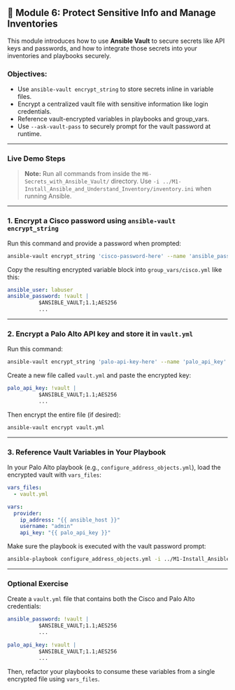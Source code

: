 ## 🔐 Module 6: Protect Sensitive Info and Manage Inventories

This module introduces how to use **Ansible Vault** to secure secrets like API keys and passwords, and how to integrate those secrets into your inventories and playbooks securely.

### Objectives:
- Use `ansible-vault encrypt_string` to store secrets inline in variable files.
- Encrypt a centralized vault file with sensitive information like login credentials.
- Reference vault-encrypted variables in playbooks and group_vars.
- Use `--ask-vault-pass` to securely prompt for the vault password at runtime.

---

### Live Demo Steps
> **Note:** Run all commands from inside the `M6-Secrets_with_Ansible_Vault/` directory. Use `-i ../M1-Install_Ansible_and_Understand_Inventory/inventory.ini` when running Ansible.

---

### 1. Encrypt a Cisco password using `ansible-vault encrypt_string`

Run this command and provide a password when prompted:

```bash
ansible-vault encrypt_string 'cisco-password-here' --name 'ansible_password'
```

Copy the resulting encrypted variable block into `group_vars/cisco.yml` like this:

```yaml
ansible_user: labuser
ansible_password: !vault |
          $ANSIBLE_VAULT;1.1;AES256
          ...
```

---

### 2. Encrypt a Palo Alto API key and store it in `vault.yml`

Run this command:

```bash
ansible-vault encrypt_string 'palo-api-key-here' --name 'palo_api_key'
```

Create a new file called `vault.yml` and paste the encrypted key:

```yaml
palo_api_key: !vault |
          $ANSIBLE_VAULT;1.1;AES256
          ...
```

Then encrypt the entire file (if desired):

```bash
ansible-vault encrypt vault.yml
```

---

### 3. Reference Vault Variables in Your Playbook

In your Palo Alto playbook (e.g., `configure_address_objects.yml`), load the encrypted vault with `vars_files`:

```yaml
vars_files:
  - vault.yml

vars:
  provider:
    ip_address: "{{ ansible_host }}"
    username: "admin"
    api_key: "{{ palo_api_key }}"
```

Make sure the playbook is executed with the vault password prompt:

```bash
ansible-playbook configure_address_objects.yml -i ../M1-Install_Ansible_and_Understand_Inventory/inventory.ini --ask-vault-pass
```

---

### Optional Exercise

Create a `vault.yml` file that contains both the Cisco and Palo Alto credentials:

```yaml
ansible_password: !vault |
          $ANSIBLE_VAULT;1.1;AES256
          ...

palo_api_key: !vault |
          $ANSIBLE_VAULT;1.1;AES256
          ...
```

Then, refactor your playbooks to consume these variables from a single encrypted file using `vars_files`.